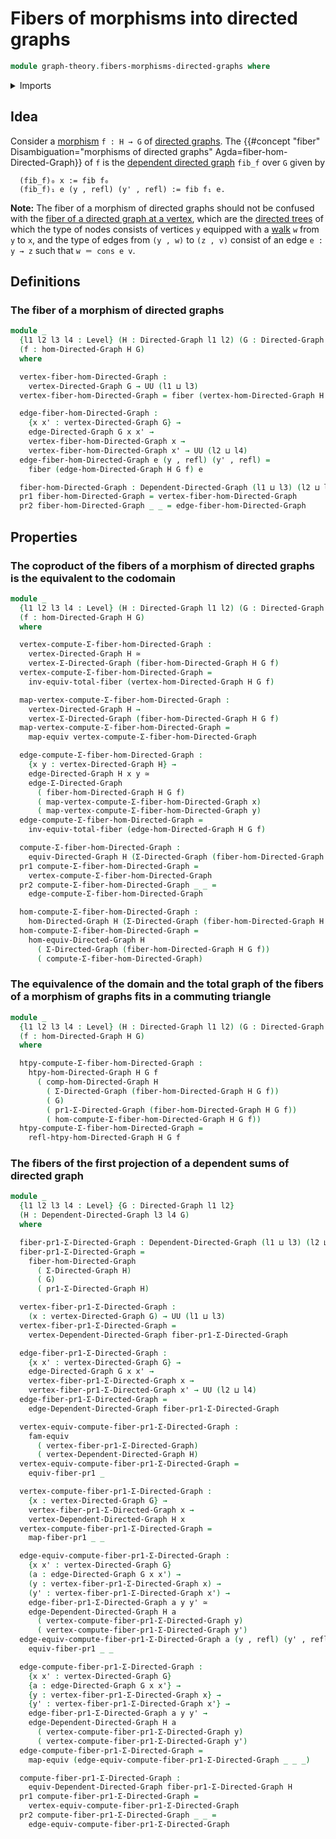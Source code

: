 # Fibers of morphisms into directed graphs

```agda
module graph-theory.fibers-morphisms-directed-graphs where
```

<details><summary>Imports</summary>

```agda
open import foundation.dependent-pair-types
open import foundation.equivalences
open import foundation.families-of-equivalences
open import foundation.fibers-of-maps
open import foundation.identity-types
open import foundation.universe-levels

open import graph-theory.dependent-directed-graphs
open import graph-theory.dependent-sums-directed-graphs
open import graph-theory.directed-graphs
open import graph-theory.equivalences-dependent-directed-graphs
open import graph-theory.equivalences-directed-graphs
open import graph-theory.morphisms-directed-graphs
```

</details>

## Idea

Consider a [morphism](graph-theory.morphisms-directed-graphs.md) `f : H → G` of
[directed graphs](graph-theory.directed-graphs.md). The
{{#concept "fiber" Disambiguation="morphisms of directed graphs" Agda=fiber-hom-Directed-Graph}}
of `f` is the
[dependent directed graph](graph-theory.dependent-directed-graphs.md) `fib_f`
over `G` given by

```text
  (fib_f)₀ x := fib f₀
  (fib_f)₁ e (y , refl) (y' , refl) := fib f₁ e.
```

**Note:** The fiber of a morphism of directed graphs should not be confused with
the
[fiber of a directed graph at a vertex](graph-theory.fibers-directed-graphs.md),
which are the [directed trees](trees.directed-trees.md) of which the type of
nodes consists of vertices `y` equipped with a
[walk](graph-theory.walks-directed-graphs.md) `w` from `y` to `x`, and the type
of edges from `(y , w)` to `(z , v)` consist of an edge `e : y → z` such that
`w ＝ cons e v`.

## Definitions

### The fiber of a morphism of directed graphs

```agda
module _
  {l1 l2 l3 l4 : Level} (H : Directed-Graph l1 l2) (G : Directed-Graph l3 l4)
  (f : hom-Directed-Graph H G)
  where

  vertex-fiber-hom-Directed-Graph :
    vertex-Directed-Graph G → UU (l1 ⊔ l3)
  vertex-fiber-hom-Directed-Graph = fiber (vertex-hom-Directed-Graph H G f)

  edge-fiber-hom-Directed-Graph :
    {x x' : vertex-Directed-Graph G} →
    edge-Directed-Graph G x x' →
    vertex-fiber-hom-Directed-Graph x →
    vertex-fiber-hom-Directed-Graph x' → UU (l2 ⊔ l4)
  edge-fiber-hom-Directed-Graph e (y , refl) (y' , refl) =
    fiber (edge-hom-Directed-Graph H G f) e

  fiber-hom-Directed-Graph : Dependent-Directed-Graph (l1 ⊔ l3) (l2 ⊔ l4) G
  pr1 fiber-hom-Directed-Graph = vertex-fiber-hom-Directed-Graph
  pr2 fiber-hom-Directed-Graph _ _ = edge-fiber-hom-Directed-Graph
```

## Properties

### The coproduct of the fibers of a morphism of directed graphs is the equivalent to the codomain

```agda
module _
  {l1 l2 l3 l4 : Level} (H : Directed-Graph l1 l2) (G : Directed-Graph l3 l4)
  (f : hom-Directed-Graph H G)
  where

  vertex-compute-Σ-fiber-hom-Directed-Graph :
    vertex-Directed-Graph H ≃
    vertex-Σ-Directed-Graph (fiber-hom-Directed-Graph H G f)
  vertex-compute-Σ-fiber-hom-Directed-Graph =
    inv-equiv-total-fiber (vertex-hom-Directed-Graph H G f)

  map-vertex-compute-Σ-fiber-hom-Directed-Graph :
    vertex-Directed-Graph H →
    vertex-Σ-Directed-Graph (fiber-hom-Directed-Graph H G f)
  map-vertex-compute-Σ-fiber-hom-Directed-Graph =
    map-equiv vertex-compute-Σ-fiber-hom-Directed-Graph

  edge-compute-Σ-fiber-hom-Directed-Graph :
    {x y : vertex-Directed-Graph H} →
    edge-Directed-Graph H x y ≃
    edge-Σ-Directed-Graph
      ( fiber-hom-Directed-Graph H G f)
      ( map-vertex-compute-Σ-fiber-hom-Directed-Graph x)
      ( map-vertex-compute-Σ-fiber-hom-Directed-Graph y)
  edge-compute-Σ-fiber-hom-Directed-Graph =
    inv-equiv-total-fiber (edge-hom-Directed-Graph H G f)

  compute-Σ-fiber-hom-Directed-Graph :
    equiv-Directed-Graph H (Σ-Directed-Graph (fiber-hom-Directed-Graph H G f))
  pr1 compute-Σ-fiber-hom-Directed-Graph =
    vertex-compute-Σ-fiber-hom-Directed-Graph
  pr2 compute-Σ-fiber-hom-Directed-Graph _ _ =
    edge-compute-Σ-fiber-hom-Directed-Graph

  hom-compute-Σ-fiber-hom-Directed-Graph :
    hom-Directed-Graph H (Σ-Directed-Graph (fiber-hom-Directed-Graph H G f))
  hom-compute-Σ-fiber-hom-Directed-Graph =
    hom-equiv-Directed-Graph H
      ( Σ-Directed-Graph (fiber-hom-Directed-Graph H G f))
      ( compute-Σ-fiber-hom-Directed-Graph)
```

### The equivalence of the domain and the total graph of the fibers of a morphism of graphs fits in a commuting triangle

```agda
module _
  {l1 l2 l3 l4 : Level} (H : Directed-Graph l1 l2) (G : Directed-Graph l3 l4)
  (f : hom-Directed-Graph H G)
  where

  htpy-compute-Σ-fiber-hom-Directed-Graph :
    htpy-hom-Directed-Graph H G f
      ( comp-hom-Directed-Graph H
        ( Σ-Directed-Graph (fiber-hom-Directed-Graph H G f))
        ( G)
        ( pr1-Σ-Directed-Graph (fiber-hom-Directed-Graph H G f))
        ( hom-compute-Σ-fiber-hom-Directed-Graph H G f))
  htpy-compute-Σ-fiber-hom-Directed-Graph =
    refl-htpy-hom-Directed-Graph H G f
```

### The fibers of the first projection of a dependent sums of directed graph

```agda
module _
  {l1 l2 l3 l4 : Level} {G : Directed-Graph l1 l2}
  (H : Dependent-Directed-Graph l3 l4 G)
  where

  fiber-pr1-Σ-Directed-Graph : Dependent-Directed-Graph (l1 ⊔ l3) (l2 ⊔ l4) G
  fiber-pr1-Σ-Directed-Graph =
    fiber-hom-Directed-Graph
      ( Σ-Directed-Graph H)
      ( G)
      ( pr1-Σ-Directed-Graph H)

  vertex-fiber-pr1-Σ-Directed-Graph :
    (x : vertex-Directed-Graph G) → UU (l1 ⊔ l3)
  vertex-fiber-pr1-Σ-Directed-Graph =
    vertex-Dependent-Directed-Graph fiber-pr1-Σ-Directed-Graph

  edge-fiber-pr1-Σ-Directed-Graph :
    {x x' : vertex-Directed-Graph G} →
    edge-Directed-Graph G x x' →
    vertex-fiber-pr1-Σ-Directed-Graph x →
    vertex-fiber-pr1-Σ-Directed-Graph x' → UU (l2 ⊔ l4)
  edge-fiber-pr1-Σ-Directed-Graph =
    edge-Dependent-Directed-Graph fiber-pr1-Σ-Directed-Graph

  vertex-equiv-compute-fiber-pr1-Σ-Directed-Graph :
    fam-equiv
      ( vertex-fiber-pr1-Σ-Directed-Graph)
      ( vertex-Dependent-Directed-Graph H)
  vertex-equiv-compute-fiber-pr1-Σ-Directed-Graph =
    equiv-fiber-pr1 _

  vertex-compute-fiber-pr1-Σ-Directed-Graph :
    {x : vertex-Directed-Graph G} →
    vertex-fiber-pr1-Σ-Directed-Graph x →
    vertex-Dependent-Directed-Graph H x
  vertex-compute-fiber-pr1-Σ-Directed-Graph =
    map-fiber-pr1 _ _

  edge-equiv-compute-fiber-pr1-Σ-Directed-Graph :
    {x x' : vertex-Directed-Graph G}
    (a : edge-Directed-Graph G x x') →
    (y : vertex-fiber-pr1-Σ-Directed-Graph x) →
    (y' : vertex-fiber-pr1-Σ-Directed-Graph x') →
    edge-fiber-pr1-Σ-Directed-Graph a y y' ≃
    edge-Dependent-Directed-Graph H a
      ( vertex-compute-fiber-pr1-Σ-Directed-Graph y)
      ( vertex-compute-fiber-pr1-Σ-Directed-Graph y')
  edge-equiv-compute-fiber-pr1-Σ-Directed-Graph a (y , refl) (y' , refl) =
    equiv-fiber-pr1 _ _

  edge-compute-fiber-pr1-Σ-Directed-Graph :
    {x x' : vertex-Directed-Graph G}
    {a : edge-Directed-Graph G x x'} →
    {y : vertex-fiber-pr1-Σ-Directed-Graph x} →
    {y' : vertex-fiber-pr1-Σ-Directed-Graph x'} →
    edge-fiber-pr1-Σ-Directed-Graph a y y' →
    edge-Dependent-Directed-Graph H a
      ( vertex-compute-fiber-pr1-Σ-Directed-Graph y)
      ( vertex-compute-fiber-pr1-Σ-Directed-Graph y')
  edge-compute-fiber-pr1-Σ-Directed-Graph =
    map-equiv (edge-equiv-compute-fiber-pr1-Σ-Directed-Graph _ _ _)

  compute-fiber-pr1-Σ-Directed-Graph :
    equiv-Dependent-Directed-Graph fiber-pr1-Σ-Directed-Graph H
  pr1 compute-fiber-pr1-Σ-Directed-Graph =
    vertex-equiv-compute-fiber-pr1-Σ-Directed-Graph
  pr2 compute-fiber-pr1-Σ-Directed-Graph _ _ =
    edge-equiv-compute-fiber-pr1-Σ-Directed-Graph
```
